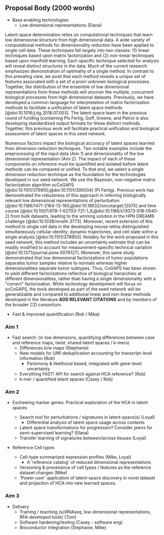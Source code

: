 
## Proposal Body (2000 words)

* Base enabling technologies:
  * Low dimensional representations (Elana)

Latent space determination relies on computational techniques that learn low dimensional structure from high dimensional data. A wide variety of computational methods for dimensionality reduction have been applied to single cell data. These techniques fall largely into two classes: (1) linear techniques based upon matrix factorization and (2) non-linear techniques based upon manifold learning. Each specific technique selected for analysis will reveal distinct structures in the data. Much of the current research emphasizes demonstration of optimality of a single method. In contrast to this prevaling view, we posit that each method reveals a unique set of features associated with a set of *a priori* unknown biological processes. Together, the distribution of the ensemble of low dimensional representations from these methods will uncover the multiple, concurrent biological processes from high dimensional datasets. Previously, we have developed a common language for interpretation of matrix factorization methods to facilitate a unification of latent space methods [@doi:10.1016/j.tig.2018.07.003]. The latent space team in the previous round of funding (containing PIs Fertig, Goff, Greene, and Patro) is also developing standardized output formats for these distinct methods. Together, this previous work will facilitate practical unification and biological assessment of latent spaces in this seed network. 

Numerous factors impact the biological accuracy of latent spaces learned from dimension reduction techniques. Two notable examples include the preprocessing of the input data (Aim 1) and dimensionality of the low dimensional representation (Aim 2). The impact of each of these components on inference must be quantified and isolated before latent methods can be compared or unified. To that end, we select a single dimension reduction technique as the foundation for the technologies developed in our seed network. We use the Bayesian, non-negative matrix factorization algorithm scCoGAPS [@doi:10.1101/378950,@doi:10.1101/395004] (PI Fertig). Previous work has demonstrated the robustness of this approach in inferring biologically relevant low dimensional representations of perturbation [@doi:10.1186/1471-2164-13-160,@doi:10.18632/oncotarget.12075] and time course [@doi:10.1007/978-1-62703-721-1_6,@doi:10.1186/s13073-018-0545-2] from bulk datasets, leading to the winning solution in the HPN DREAM8 challenge [@doi:10.1038/nmeth.3773]. Moreover, recent extension of this method to single cell data in the developing mouse retina distinguished simultaneously cellular identity, dynamic trajectories, and cell state within a single analysis [@doi:10.1101/378950]. Notably for the work proposed in this seed network, this method includes an uncertainty estimate that can be readily modified to account for measurement-specific technical variation [@doi:10.1371/journal.pone.0078127]. Moreover, this same study demonstrated that low dimensional factorizations of tumor populations separates tumor samples relative to normals whereas higher dimensionalities separate tumor subtypes. Thus, CoGAPS has been shown to yield different factorizations reflective of biological hierarchies at different dimensionalities, rather than having a single dimensionality with a "correct" factorization. While technology development will focus on scCoGAPS, the tools developed as part of the seed network will be generalizable and compared to additional linear and non-linear methods developed in the literature **ADD RELEVANT CITATIONS** and by members of the broader CZI consortium. 

  * Fast & improved quantification  (Rob / Mike)


### Aim 1

* Fast search: (in low dimensions, quantifying differences between case and reference maps, twist: shared latent spaces / k-mers)
  * Differences b/w maps (Stephanie)
  * New models for UMI deduplication accounting for transcript-level information (Rob)
    * Parsimony & likelihood based, integrated with gene-level uncertainty
  * Everything FAST! API for search against HCA reference? (Rob)
  * k-mer / quantified latent spaces (Casey / Rob)

### Aim 2

* Eschewing marker genes: Practical exploration of the HCA in latent spaces
  * Search tool for perturbations / signatures in latent-space(s) (Loyal)
    - Differential analysis of latent space usage across contexts
  * Latent space transformations for progression? Consider jawns for semi-supervised learning? (Elana)
  * Transfer learning of signatures _between/across_ tissues (Loyal)

* Reference Cell types
  * Cell-type summarized expression profiles (Mike, Loyal)
    - A 'reference catalog' of reduced dimensional representations
  * Versioning & provenance of cell types / features as the reference dataset changes (Mike)
  * 'Power-user' application of latent-space discovery in novel dataset and projection of HCA into new learned spaces.

### Aim 3

* Delivery
  * Training / teaching (scRNAseq, low-dimensional representations, RFA-developed tools) (Tom)
  * Software hardening/testing (Casey - software eng)
  * Bioconductor integration (Stephanie, Mike)
